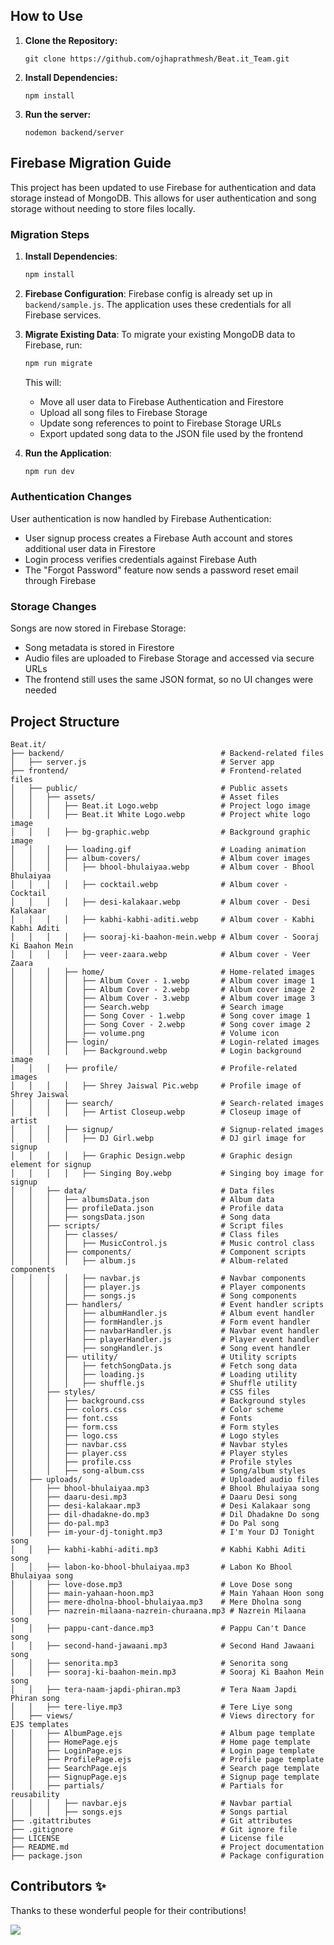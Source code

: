 ## How to Use
1. **Clone the Repository:**
   ```
   git clone https://github.com/ojhaprathmesh/Beat.it_Team.git
   ```
   
2. **Install Dependencies:**
   ```
   npm install
   ```
   
3. **Run the server:**
   ```
   nodemon backend/server
   ```

## Firebase Migration Guide

This project has been updated to use Firebase for authentication and data storage instead of MongoDB. This allows for user authentication and song storage without needing to store files locally.

### Migration Steps

1. **Install Dependencies**:
   ```bash
   npm install
   ```

2. **Firebase Configuration**:
   Firebase config is already set up in `backend/sample.js`. The application uses these credentials for all Firebase services.

3. **Migrate Existing Data**:
   To migrate your existing MongoDB data to Firebase, run:
   ```bash
   npm run migrate
   ```
   This will:
   - Move all user data to Firebase Authentication and Firestore
   - Upload all song files to Firebase Storage
   - Update song references to point to Firebase Storage URLs
   - Export updated song data to the JSON file used by the frontend

4. **Run the Application**:
   ```bash
   npm run dev
   ```

### Authentication Changes

User authentication is now handled by Firebase Authentication:
- User signup process creates a Firebase Auth account and stores additional user data in Firestore
- Login process verifies credentials against Firebase Auth
- The "Forgot Password" feature now sends a password reset email through Firebase

### Storage Changes

Songs are now stored in Firebase Storage:
- Song metadata is stored in Firestore
- Audio files are uploaded to Firebase Storage and accessed via secure URLs
- The frontend still uses the same JSON format, so no UI changes were needed

## Project Structure

```plaintext
Beat.it/
├── backend/                                   # Backend-related files
│   ├── server.js                              # Server app
├── frontend/                                  # Frontend-related files
│   ├── public/                                # Public assets
│   │   ├── assets/                            # Asset files
│   │   │   ├── Beat.it Logo.webp              # Project logo image
│   │   │   ├── Beat.it White Logo.webp        # Project white logo image
│   │   │   ├── bg-graphic.webp                # Background graphic image
│   │   │   ├── loading.gif                    # Loading animation
│   │   │   ├── album-covers/                  # Album cover images
│   │   │   │   ├── bhool-bhulaiyaa.webp       # Album cover - Bhool Bhulaiyaa
│   │   │   │   ├── cocktail.webp              # Album cover - Cocktail
│   │   │   │   ├── desi-kalakaar.webp         # Album cover - Desi Kalakaar
│   │   │   │   ├── kabhi-kabhi-aditi.webp     # Album cover - Kabhi Kabhi Aditi
│   │   │   │   ├── sooraj-ki-baahon-mein.webp # Album cover - Sooraj Ki Baahon Mein
│   │   │   │   ├── veer-zaara.webp            # Album cover - Veer Zaara
│   │   │   ├── home/                          # Home-related images
│   │   │   │   ├── Album Cover - 1.webp       # Album cover image 1
│   │   │   │   ├── Album Cover - 2.webp       # Album cover image 2
│   │   │   │   ├── Album Cover - 3.webp       # Album cover image 3
│   │   │   │   ├── Search.webp                # Search image
│   │   │   │   ├── Song Cover - 1.webp        # Song cover image 1
│   │   │   │   ├── Song Cover - 2.webp        # Song cover image 2
│   │   │   │   ├── volume.png                 # Volume icon
│   │   │   ├── login/                         # Login-related images
│   │   │   │   ├── Background.webp            # Login background image
│   │   │   ├── profile/                       # Profile-related images
│   │   │   │   ├── Shrey Jaiswal Pic.webp     # Profile image of Shrey Jaiswal
│   │   │   ├── search/                        # Search-related images
│   │   │   │   ├── Artist Closeup.webp        # Closeup image of artist
│   │   │   ├── signup/                        # Signup-related images
│   │   │   │   ├── DJ Girl.webp               # DJ girl image for signup
│   │   │   │   ├── Graphic Design.webp        # Graphic design element for signup
│   │   │   │   ├── Singing Boy.webp           # Singing boy image for signup
│   │   ├── data/                              # Data files
│   │   │   ├── albumsData.json                # Album data
│   │   │   ├── profileData.json               # Profile data
│   │   │   ├── songsData.json                 # Song data
│   │   ├── scripts/                           # Script files
│   │   │   ├── classes/                       # Class files
│   │   │   │   ├── MusicControl.js            # Music control class
│   │   │   ├── components/                    # Component scripts
│   │   │   │   ├── album.js                   # Album-related components
│   │   │   │   ├── navbar.js                  # Navbar components
│   │   │   │   ├── player.js                  # Player components
│   │   │   │   ├── songs.js                   # Song components
│   │   │   ├── handlers/                      # Event handler scripts
│   │   │   │   ├── albumHandler.js            # Album event handler
│   │   │   │   ├── formHandler.js             # Form event handler
│   │   │   │   ├── navbarHandler.js           # Navbar event handler
│   │   │   │   ├── playerHandler.js           # Player event handler
│   │   │   │   ├── songHandler.js             # Song event handler
│   │   │   ├── utility/                       # Utility scripts
│   │   │   │   ├── fetchSongData.js           # Fetch song data
│   │   │   │   ├── loading.js                 # Loading utility
│   │   │   │   ├── shuffle.js                 # Shuffle utility
│   │   ├── styles/                            # CSS files
│   │   │   ├── background.css                 # Background styles
│   │   │   ├── colors.css                     # Color scheme
│   │   │   ├── font.css                       # Fonts
│   │   │   ├── form.css                       # Form styles
│   │   │   ├── logo.css                       # Logo styles
│   │   │   ├── navbar.css                     # Navbar styles
│   │   │   ├── player.css                     # Player styles
│   │   │   ├── profile.css                    # Profile styles
│   │   │   ├── song-album.css                 # Song/album styles
│   ├── uploads/                               # Uploaded audio files
│   │   ├── bhool-bhulaiyaa.mp3                # Bhool Bhulaiyaa song
│   │   ├── daaru-desi.mp3                     # Daaru Desi song
│   │   ├── desi-kalakaar.mp3                  # Desi Kalakaar song
│   │   ├── dil-dhadakne-do.mp3                # Dil Dhadakne Do song
│   │   ├── do-pal.mp3                         # Do Pal song
│   │   ├── im-your-dj-tonight.mp3             # I'm Your DJ Tonight song
│   │   ├── kabhi-kabhi-aditi.mp3              # Kabhi Kabhi Aditi song
│   │   ├── labon-ko-bhool-bhulaiyaa.mp3       # Labon Ko Bhool Bhulaiyaa song
│   │   ├── love-dose.mp3                      # Love Dose song
│   │   ├── main-yahaan-hoon.mp3               # Main Yahaan Hoon song
│   │   ├── mere-dholna-bhool-bhulaiyaa.mp3    # Mere Dholna song
│   │   ├── nazrein-milaana-nazrein-churaana.mp3 # Nazrein Milaana song
│   │   ├── pappu-cant-dance.mp3               # Pappu Can't Dance song
│   │   ├── second-hand-jawaani.mp3            # Second Hand Jawaani song
│   │   ├── senorita.mp3                       # Senorita song
│   │   ├── sooraj-ki-baahon-mein.mp3          # Sooraj Ki Baahon Mein song
│   │   ├── tera-naam-japdi-phiran.mp3         # Tera Naam Japdi Phiran song
│   │   ├── tere-liye.mp3                      # Tere Liye song
│   ├── views/                                 # Views directory for EJS templates
│   │   ├── AlbumPage.ejs                      # Album page template
│   │   ├── HomePage.ejs                       # Home page template
│   │   ├── LoginPage.ejs                      # Login page template
│   │   ├── ProfilePage.ejs                    # Profile page template
│   │   ├── SearchPage.ejs                     # Search page template
│   │   ├── SignupPage.ejs                     # Signup page template
│   │   ├── partials/                          # Partials for reusability
│   │   │   ├── navbar.ejs                     # Navbar partial
│   │   │   ├── songs.ejs                      # Songs partial
├── .gitattributes                             # Git attributes
├── .gitignore                                 # Git ignore file
├── LICENSE                                    # License file
├── README.md                                  # Project documentation
├── package.json                               # Package configuration
```

## Contributors ✨

Thanks to these wonderful people for their contributions!

<a href="https://github.com/ojhaprathmesh/Beat.it/graphs/contributors">
  <img src="https://contrib.rocks/image?repo=ojhaprathmesh/Beat.it" />
</a> 
